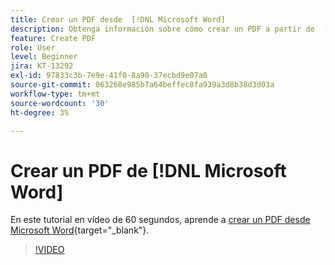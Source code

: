 ```yaml
---
title: Crear un PDF desde  [!DNL Microsoft Word]
description: Obtenga información sobre cómo crear un PDF a partir de  [!DNL Microsoft Word]
feature: Create PDF
role: User
level: Beginner
jira: KT-13292
exl-id: 97833c3b-7e9e-41f0-8a90-37ecbd9e07a0
source-git-commit: 063268e985b7a64beffec8fa939a3d8b38d3d03a
workflow-type: tm+mt
source-wordcount: '30'
ht-degree: 3%

---
```


# Crear un PDF de [!DNL Microsoft Word]

En este tutorial en vídeo de 60 segundos, aprende a [crear un PDF desde Microsoft Word](https://www.adobe.com/es/acrobat/online/word-to-pdf.html){target="_blank"}.

>[!VIDEO](https://video.tv.adobe.com/v/342627?quality=12&learn=on&hidetitle=true)
